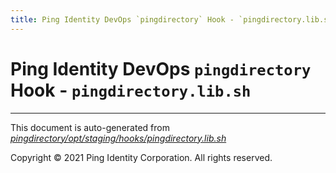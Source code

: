 ```yaml
---
title: Ping Identity DevOps `pingdirectory` Hook - `pingdirectory.lib.sh`
---
```


# Ping Identity DevOps `pingdirectory` Hook - `pingdirectory.lib.sh`

---
This document is auto-generated from _[pingdirectory/opt/staging/hooks/pingdirectory.lib.sh](https://github.com/pingidentity/pingidentity-docker-builds/blob/master/pingdirectory/opt/staging/hooks/pingdirectory.lib.sh)_

Copyright © 2021 Ping Identity Corporation. All rights reserved.

